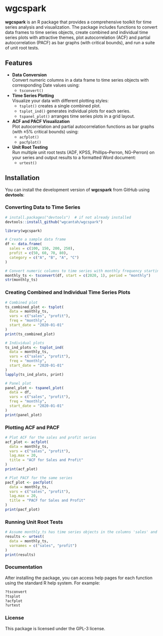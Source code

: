 
# wgcspark

**wgcspark** is an R package that provides a comprehensive toolkit for
time series analysis and visualization. The package includes functions
to convert data frames to time series objects, create combined and
individual time series plots with attractive themes, plot
autocorrelation (ACF) and partial autocorrelation (PACF) as bar graphs
(with critical bounds), and run a suite of unit root tests.

## Features

- **Data Conversion**  
  Convert numeric columns in a data frame to time series objects with
  corresponding Date values using:
  - `tsconvert()`
- **Time Series Plotting**  
  Visualize your data with different plotting styles:
  - `tsplot()` creates a single combined plot.
  - `tsplot_ind()` generates individual plots for each series.
  - `tspanel_plot()` arranges time series plots in a grid layout.
- **ACF and PACF Visualization**  
  Plot autocorrelation and partial autocorrelation functions as bar
  graphs (with ±5% critical bounds) using:
  - `acfplot()`
  - `pacfplot()`
- **Unit Root Testing**  
  Run multiple unit root tests (ADF, KPSS, Phillips–Perron, NG–Perron)
  on your series and output results to a formatted Word document:
  - `urtest()`

## Installation

You can install the development version of **wgcspark** from GitHub
using **devtools**:

### Converting Data to Time Series

``` r
# install.packages("devtools")  # if not already installed
devtools::install_github("wgcantah/wgcspark")

library(wgcspark)

# Create a sample data frame
df <- data.frame(
  sales = c(100, 150, 200, 250),
  profit = c(50, 60, 70, 80),
  category = c("A", "B", "A", "C")
)

# Convert numeric columns to time series with monthly frequency starting in January 2020
monthly_ts <- tsconvert(df, start = c(2020, 1), period = "monthly")
str(monthly_ts)
```

### Creating Combined and Individual Time Series Plots

``` r
# Combined plot
ts_combined_plot <- tsplot(
  data = monthly_ts,
  vars = c("sales", "profit"),
  freq = "monthly",
  start_date = "2020-01-01"
)
print(ts_combined_plot)

# Individual plots
ts_ind_plots <- tsplot_ind(
  data = monthly_ts,
  vars = c("sales", "profit"),
  freq = "monthly",
  start_date = "2020-01-01"
)
lapply(ts_ind_plots, print)

# Panel plot
panel_plot <- tspanel_plot(
  data = df,
  vars = c("sales", "profit"),
  freq = "monthly",
  start_date = "2020-01-01"
)
print(panel_plot)
```

### Plotting ACF and PACF

``` r
# Plot ACF for the sales and profit series
acf_plot <- acfplot(
  data = monthly_ts,
  vars = c("sales", "profit"),
  lag.max = 20,
  title = "ACF for Sales and Profit"
)
print(acf_plot)

# Plot PACF for the same series
pacf_plot <- pacfplot(
  data = monthly_ts,
  vars = c("sales", "profit"),
  lag.max = 20,
  title = "PACF for Sales and Profit"
)
print(pacf_plot)
```

### Running Unit Root Tests

``` r
# Assume monthly_ts has time series objects in the columns 'sales' and 'profit'
results <- urtest(
  data = monthly_ts,
  varnames = c("sales", "profit")
)
print(results)
```

### Documentation

After installing the package, you can access help pages for each
function using the standard R help system. For example:

``` r
?tsconvert
?tsplot
?acfplot
?urtest
```

### License

This package is licensed under the GPL-3 license.
